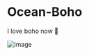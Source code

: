 # Ocean-Boho
I love boho now 🪸 

![image](https://github.com/user-attachments/assets/7f6966bf-6038-4069-a8bc-0a7f939864c1)
